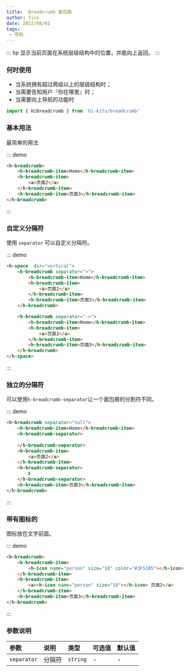 ```yaml
---
title:  Breadcrumb 面包屑
author: fico
date: 2022/08/01
tags:
 - 导航
---
```

::: tip
显示当前页面在系统层级结构中的位置，并能向上返回。
:::
### 何时使用
- 当系统拥有超过两级以上的层级结构时；
- 当需要告知用户『你在哪里』时；
- 当需要向上导航的功能时

```ts
import { HiBreadcrumb } from 'hi-kits/breadcrumb'
```

### 基本用法

最简单的用法

::: demo
```html
<h-breadcrumb>
    <h-breadcrumb-item>Home</h-breadcrumb-item>
    <h-breadcrumb-item>
        <a>页面2</a>
    </h-breadcrumb-item>
    <h-breadcrumb-item>页面3</h-breadcrumb-item>
</h-breadcrumb>

```
:::

### 自定义分隔符

使用 `separator` 可以自定义分隔符。

::: demo
```html
<h-space  dir="vertical">
    <h-breadcrumb separator=">">
        <h-breadcrumb-item>Home</h-breadcrumb-item>
        <h-breadcrumb-item>
            <a>页面2</a>
        </h-breadcrumb-item>
        <h-breadcrumb-item>页面3</h-breadcrumb-item>
    </h-breadcrumb>

    <h-breadcrumb separator="->">
        <h-breadcrumb-item>Home</h-breadcrumb-item>
        <h-breadcrumb-item>
            <a>页面2</a>
        </h-breadcrumb-item>
        <h-breadcrumb-item>页面3</h-breadcrumb-item>
    </h-breadcrumb>
</h-space>

```
:::

### 独立的分隔符

可以使用`h-breadcrumb-separator`让一个面包屑的分割符不同。

::: demo
```html
<h-breadcrumb separator="null">
    <h-breadcrumb-item>Home</h-breadcrumb-item>
    <h-breadcrumb-separator>
       ：
    </h-breadcrumb-separator>
    <h-breadcrumb-item>
        <a>页面2</a>
    </h-breadcrumb-item>
    <h-breadcrumb-separator>
        》
    </h-breadcrumb-separator>
    <h-breadcrumb-item>页面3</h-breadcrumb-item>
</h-breadcrumb>

```
:::


### 带有图标的

图标放在文字前面。

::: demo
```html
<h-breadcrumb>
    <h-breadcrumb-item>
        <h-icon name="person" size="18" color="#3F51B5"></h-icon>
    </h-breadcrumb-item>
    <h-breadcrumb-item>
        <a><h-icon name="person" size="18"></h-icon> 页面2</a>
    </h-breadcrumb-item>
    <h-breadcrumb-item>页面3</h-breadcrumb-item>
</h-breadcrumb>

```
:::
### 参数说明
|参数|说明|类型|可选值|默认值
|:--|:--|:--|:-----|:---
| `separator`| 分隔符 |  `string` | - | -

